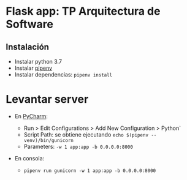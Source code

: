 # Flask app: TP Arquitectura de Software

## Instalación

* Instalar python 3.7
* Instalar [pipenv](https://pipenv.readthedocs.io/en/latest/install/)
* Instalar dependencias: `pipenv install`

# Levantar server

* En [PyCharm](https://www.jetbrains.com/toolbox/):
    * Run > Edit Configurations > Add New Configuration > Python`
    * Script Path: se obtiene ejecutando `echo $(pipenv --venv)/bin/gunicorn`
    * Parameters: `-w 1 app:app -b 0.0.0.0:8000`

* En consola:
    * `pipenv run gunicorn -w 1 app:app -b 0.0.0.0:8000`
